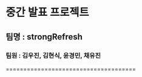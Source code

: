 
# 중간 발표 프로젝트<br/>
## 팀명 : strongRefresh<br/>
### 팀원 : 김우진, 김현식, 윤경민, 채유진
=====================================
